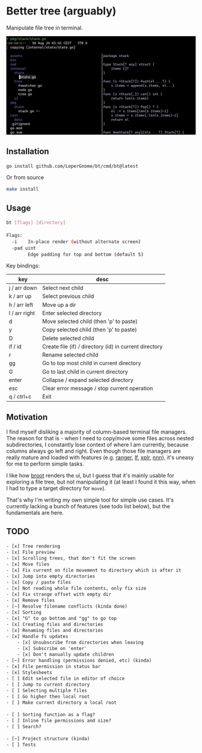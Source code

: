 # Better tree (arguably)

Manipulate file tree in terminal.

![Usage screenshot](assets/bt-usage.png)

## Installation

```bash
go install github.com/LeperGnome/bt/cmd/bt@latest
```

Or from source

```bash
make install
```

## Usage

```bash
bt [flags] [directory]

Flags:
  -i    In-place render (without alternate screen)
  -pad uint
        Edge padding for top and bottom (default 5)
```

Key bindings:

| key           | desc                                                   |
|---------------|--------------------------------------------------------|
| j / arr down  | Select next child                                      |
| k / arr up    | Select previous child                                  |
| h / arr left  | Move up a dir                                          |
| l / arr right | Enter selected directory                               |
| d             | Move selected child (then 'p' to paste)                |
| y             | Copy selected child (then 'p' to paste)                |
| D             | Delete selected child                                  |
| if / id       | Create file (if) / directory (id) in current directory |
| r             | Rename selected child                                  |
| gg            | Go to top most child in current directory              |
| G             | Go to last child in current directory                  |
| enter         | Collapse / expand selected directory                   |
| esc           | Clear error message / stop current operation           |
| q / ctrl+c    | Exit                                                   |

## Motivation

I find myself disliking a majority of column-based terminal file managers.
The reason for that is - when I need to copy/move some files across nested subdirectories, 
I constantly lose context of where I am currently, because columns always go left and right. 
Even though those file managers are really mature and loaded with features (e.g. [ranger](https://github.com/ranger/ranger), [lf](https://github.com/gokcehan/lf), [xplr](https://github.com/sayanarijit/xplr), [nnn](https://github.com/jarun/nnn)), it's uneasy for me to perform simple tasks.

I like how [broot](https://github.com/Canop/broot) renders the ui, but I guess that it's mainly usable for exploring a file tree, but not manipulating it (at least I found it this way, when I had to type a target directory for `move`).

That's why I'm writing my own simple tool for simple use cases. It's currently lacking a bunch of features (see todo list below), but the fundamentals are here.

## TODO
```
- [x] Tree rendering
- [x] File preview
- [x] Scrolling trees, that don't fit the screen
- [x] Move files
- [x] Fix current on file movement to directory which is after it
- [x] Jump into empty directories
- [x] Copy / paste files
- [x] Not reading whole file contents, only fix size
- [x] Fix strange offset with empty dir
- [x] Remove files
- [~] Resolve filename conflicts (kinda done)
- [x] Sorting
- [x] "G" to go bottom and "gg" to go top
- [x] Creating files and directories
- [x] Renaming files and directories
- [x] Handle fs updates
    - [x] Unsubscribe from directories when leaving
    - [x] Subscribe on 'enter'
    - [x] Don't manually update children
- [~] Error handling (permissions denied, etc) (kinda)
- [x] File permission in status bar
- [x] Stylesheets
- [ ] Edit selected file in editor of choice
- [ ] Jump to current directory
- [ ] Selecting multiple files
- [ ] Go higher then local root
- [ ] Make current directory a local root

- [ ] Sorting function as a flag?
- [ ] Inline file permissions and size?
- [ ] Search?

- [~] Project structure (kinda)
- [ ] Tests
```
